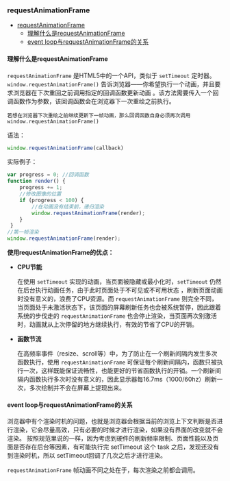 ### requestAnimationFrame

- [requestAnimationFrame](#requestanimationframe)
  - [理解什么是requestAnimationFrame](#理解什么是requestanimationframe)
  - [event loop与requestAnimationFrame的关系](#event-loop与requestanimationframe的关系)

#### 理解什么是requestAnimationFrame

`requestAnimationFrame` 是HTML5中的一个API，类似于 `setTimeout` 定时器。
`window.requestAnimationFrame()` 告诉浏览器——你希望执行一个动画，并且要求浏览器在下次重回之前调用指定的回调函数更新动画 。该方法需要传入一个回调函数作为参数，该回调函数会在浏览器下一次重绘之前执行。

    若想在浏览器下次重绘之前继续更新下一帧动画，那么回调函数自身必须再次调用 window.requestAnimationFrame() 



语法：

```js
window.requestAnimationFrame(callback)
```


实际例子：

```js
var progress = 0; //回调函数 
function render() { 
    progress += 1; 
    //修改图像的位置 
    if (progress < 100) { 
        //在动画没有结束前，递归渲染 
        window.requestAnimationFrame(render);
    } 
 } 
//第一帧渲染 
window.requestAnimationFrame(render);
```


**使用requestAnimationFrame的优点：**

- **CPU节能**
  
  在使用 `setTimeout` 实现的动画，当页面被隐藏或最小化时，`setTimeout` 仍然在后台执行动画任务，由于此时页面处于不可见或不可用状态 ，刷新页面动画时没有意义的，浪费了CPU资源。而 `requestAnimationFrame` 则完全不同，当页面处于未激活状态下，该页面的屏幕刷新任务也会被系统暂停，因此跟着系统的步伐走的 `requestAnimationFrame` 也会停止渲染，当页面再次别激活时，动画就从上次停留的地方继续执行，有效的节省了CPU的开销。
  

- **函数节流**
  
  在高频率事件（resize、scroll等）中，为了防止在一个刷新间隔内发生多次函数执行，使用 `requestAnimationFrame` 可保证每个刷新间隔内，函数只被执行一次，这样既能保证流畅性，也能更好的节省函数执行的开销。一个刷新间隔内函数执行多次时没有意义的，因此显示器每16.7ms（1000/60hz）刷新一次，多次绘制并不会在屏幕上提现出来。


#### event loop与requestAnimationFrame的关系

浏览器中有个渲染时机的问题，也就是浏览器会根据当前的浏览上下文判断是否进行渲染，它会尽量高效，只有必要的时候才进行渲染，如果没有界面的改变就不会渲染。
按照规范里说的一样，因为考虑到硬件的刷新频率限制、页面性能以及页面是否存在后台等因素，有可能执行完 setTimeout 这个 task 之后，发现还没有到渲染时机，所以 setTimeout回调了几次之后才进行渲染。

`requestAnimationFrame` 帧动画不同之处在于，每次渲染之前都会调用。